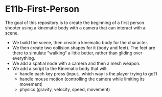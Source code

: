 # E11b-First-Person

The goal of this repository is to create the beginning of a first person shooter using a kinematic body with a camera that can interact with a scene.

* We build the scene, then create a kinematic body for the character.
* We then create two collision shapes for it (body and feet). The feet are there to simulate "walking" a little better, rather than gliding over everything.
* We add a spatial node with a camera and then a mesh weapon.
* We add a script to the Kinematic body that will:
  - handle each key press (input...which way is the player trying to go?)
  - handle mouse motion (controlling the camera while limiting its movement)
  - physics (gravity, velocity, speed, movement)
